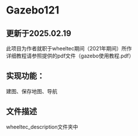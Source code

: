 # Gazebo121
## 更新于2025.02.19
  此项目为作者就职于wheeltec期间（2021年期间）所作  
  详细教程请参照提供的pdf文件（gazebo使用教程.pdf）
## 实现功能：
  建图、保存地图、导航
## 文件描述
  wheeltec_description文件夹中
